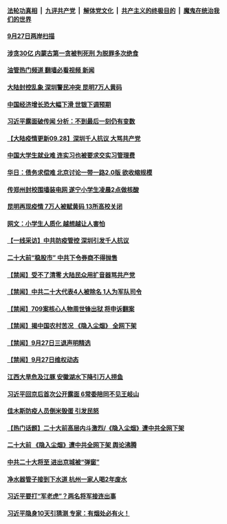 ####  [法轮功真相](../../../../basic/blob/master/README.md?t=09281031) &nbsp;|&nbsp; [九评共产党](../../../../9ping.md/blob/master/README.md?t=09281031) &nbsp;|&nbsp; [解体党文化](../../../../jtdwh.md/blob/master/README.md?t=09281031)  &nbsp;|&nbsp; [共产主义的终极目的](../../../../gczydzjmd.md/blob/master/README.md?t=09281031) &nbsp;|&nbsp; [魔鬼在统治我们的世界](../../../../mgztzwmdsj.md/blob/master/README.md?t=09281031) 

#### [9月27日两岸扫描](../pages/prog204/a103538418.md?t=09281031) 

#### [涉贪30亿 内蒙古第一贪被判死刑 为脱罪多次绝食](../pages/prog204/a103538402.md?t=09281031) 

#### [油管热门频道 翻墙必看视频 新闻](http://209.250.226.216:81/youtube.html?09281031)

#### [大陆封控乱象 深圳警民冲突 昆明7万人黄码](../pages/prog204/a103538416.md?t=09281031) 

#### [中国经济增长恐大幅下滑 世银下调预期](../pages/prog204/a103538420.md?t=09281031) 

#### [习近平露面破传闻 分析：不到最后一刻仍有变数](../pages/prog204/a103538422.md?t=09281031) 

#### [【大陆疫情更新09.28】深圳千人抗议 大骂共产党](../pages/prog204/a103516523.md?t=09281031) 

#### [中国大学生就业难 连实习也被要求交实习管理费](../pages/prog204/a103538344.md?t=09281031) 

#### [华日：债务求偿难 北京讨论一带一路2.0版 欲收缩规模](../pages/prog204/a103538337.md?t=09281031) 

#### [传郑州封校围墙装电网 遂宁小学生凌晨2点做核酸](../pages/prog204/a103538330.md?t=09281031) 


#### [昆明再现疫情 7万人被赋黄码 13所高校关闭](../pages/prog204/a103538301.md?t=09281031) 

#### [网文：小学生人质化 越想越让人害怕](../pages/prog204/a103538265.md?t=09281031) 


#### [【一线采访】中共防疫管控 深圳引发千人抗议](../pages/prog204/a103538232.md?t=09281031) 

#### [二十大前“稳股市” 中共下令券商不得抛售](../pages/prog204/a103538154.md?t=09281031) 

#### [【禁闻】受不了清零 大陆民众用扩音器骂共产党](../pages/prog204/a103538107.md?t=09281031) 

#### [【禁闻】中共二十大代表4人被除名 1人为军队司令](../pages/prog204/a103538100.md?t=09281031) 

#### [【禁闻】709案核心人物周世锋出狱 将申诉翻案](../pages/prog204/a103538105.md?t=09281031) 

#### [【禁闻】揭中国农村苦况 《隐入尘烟》 全网下架](../pages/prog204/a103538109.md?t=09281031) 

#### [【禁闻】9月27日三退声明精选](../pages/prog204/a103538098.md?t=09281031) 

#### [【禁闻】9月27日维权动态](../pages/prog204/a103538096.md?t=09281031) 

#### [江西大旱危及江豚 安徽湖水下降引万人捞鱼](../pages/prog204/a103538079.md?t=09281031) 

#### [习近平回京后首次公开露面 6常委陪同不见王岐山](../pages/prog204/a103538052.md?t=09281031) 

#### [佳木斯防疫人员倒米毁蛋 引发民怒](../pages/prog204/a103537924.md?t=09281031) 

#### [【热门话题】二十大前高层内斗激烈/《隐入尘烟》遭中共全网下架](../pages/prog204/a103537966.md?t=09281031) 

#### [二十大前 《隐入尘烟》遭中共全网下架 舆论沸腾](../pages/prog204/a103537886.md?t=09281031) 

#### [中共二十大将至 进出京城被“弹窗”](../pages/prog204/a103537918.md?t=09281031) 

#### [净水器管子接到下水道 杭州一家人喝2年废水](../pages/prog204/a103537908.md?t=09281031) 

#### [习近平要打“军老虎”？两名将军接连出事](../pages/prog204/a103537880.md?t=09281031) 

#### [习近平隐身10天引猜测 专家：有烟处必有火！](../pages/prog204/a103537879.md?t=09281031) 

<img src='http://gfw-breaker.win/goodnews/indexes/prog204.md' width='0px' height='0px'/>
